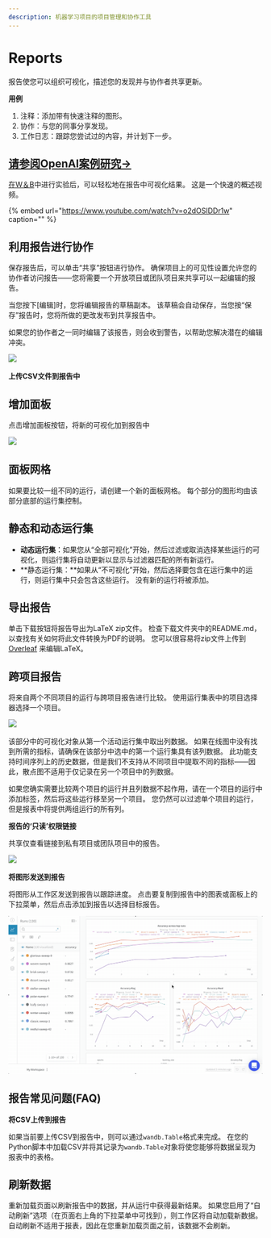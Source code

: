 ```yaml
---
description: 机器学习项目的项目管理和协作工具
---
```


# Reports

报告使您可以组织可视化，描述您的发现并与协作者共享更新。

**用例**

1. 注释：添加带有快速注释的图形。
2. 协作：与您的同事分享发现。
3. 工作日志：跟踪您尝试过的内容，并计划下一步。

## [请参阅OpenAI案例研究→](https://wandb.ai/openai/published-work/Learning-Dexterity-End-to-End--VmlldzoxMTUyMDQ)

[在W＆B](https://app.gitbook.com/@weights-and-biases/s/docs/~/drafts/-MKaPhwzNIegNuInaekR/quickstart)中进行实验后，可以轻松地在报告中可视化结果。 这是一个快速的概述视频。

{% embed url="https://www.youtube.com/watch?v=o2dOSIDDr1w" caption="" %}

## **利用报告进行协作**

保存报告后，可以单击“共享”按钮进行协作。 确保项目上的可见性设置允许您的协作者访问报告——您将需要一个开放项目或团队项目来共享可以一起编辑的报告。

当您按下\[编辑\]时，您将编辑报告的草稿副本。 该草稿会自动保存，当您按“保存”报告时，您将所做的更改发布到共享报告中。

如果您的协作者之一同时编辑了该报告，则会收到警告，以帮助您解决潜在的编辑冲突。

![](../.gitbook/assets/collaborative-reports.gif)

**上传CSV文件到报告中**

## **增加面板**

点击增加面板按钮，将新的可视化加到报告中

![](https://downloads.intercomcdn.com/i/o/142935595/d1422f30460a39b8b4868885/image.png)

## **面板网格**

如果要比较一组不同的运行，请创建一个新的面板网格。 每个部分的图形均由该部分底部的运行集控制。

## **静态和动态运行集**

* **动态运行集**：如果您从“全部可视化”开始，然后过滤或取消选择某些运行的可视化，则运行集将自动更新以显示与过滤器匹配的所有新运行。
* **静态运行集：**如果从“不可视化”开始，然后选择要包含在运行集中的运行，则运行集中只会包含这些运行。 没有新的运行将被添加。

## **导出报告**

单击下载按钮将报告导出为LaTeX zip文件。 检查下载文件夹中的README.md，以查找有关如何将此文件转换为PDF的说明。 您可以很容易将zip文件上传到 [Overleaf](https://www.overleaf.com/) 来编辑LaTeX。

## **跨项目报告**

将来自两个不同项目的运行与跨项目报告进行比较。 使用运行集表中的项目选择器选择一个项目。

![](../.gitbook/assets/how-to-pick-a-different-project-to-draw-runs-from.gif)

该部分中的可视化对象从第一个活动运行集中取出列数据。 如果在线图中没有找到所需的指标，请确保在该部分中选中的第一个运行集具有该列数据。 此功能支持时间序列上的历史数据，但是我们不支持从不同项目中提取不同的指标——因此，散点图不适用于仅记录在另一个项目中的列数据。

如果您确实需要比较两个项目的运行并且列数据不起作用，请在一个项目的运行中添加标签，然后将这些运行移至另一个项目。 您仍然可以过滤单个项目的运行，但是报表中将提供两组运行的所有列。

**报告的‘只读’权限链接**

共享仅查看链接到私有项目或团队项目中的报告。

![](../.gitbook/assets/share-view-only-link.gif)

**将图形发送到报告**

将图形从工作区发送到报告以跟踪进度。 点击要复制到报告中的图表或面板上的下拉菜单，然后点击添加到报告以选择目标报告。

![](../.gitbook/assets/demo-export-to-existing-report%20%281%29%20%282%29%20%283%29%20%283%29%20%283%29%20%283%29%20%284%29%20%284%29%20%285%29%20%281%29%20%281%29%20%281%29%20%284%29.gif)

## **报告常见问题\(FAQ\)**

**将CSV上传到报告**

如果当前要上传CSV到报告中，则可以通过`wandb.Table`格式来完成。 在您的Python脚本中加载CSV并将其记录为`wandb.Table`对象将使您能够将数据呈现为报表中的表格。

## **刷新数据**

重新加载页面以刷新报告中的数据，并从运行中获得最新结果。 如果您启用了“自动刷新”选项（在页面右上角的下拉菜单中可找到），则工作区将自动加载新数据。 自动刷新不适用于报表，因此在您重新加载页面之前，该数据不会刷新。

